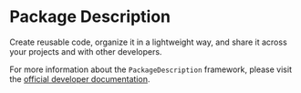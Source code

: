 # Package Description

Create reusable code, organize it in a lightweight way, and share it across your projects and with other developers.

For more information about the `PackageDescription` framework, please visit the [official developer  documentation](https://developer.apple.com/documentation/packagedescription).
